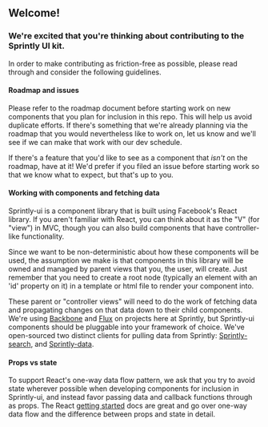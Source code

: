 ## Welcome!

### We're excited that you're thinking about contributing to the Sprintly UI kit.
In order to make contributing as friction-free as possible, please read through and consider the following guidelines.

#### Roadmap and issues
Please refer to the roadmap document before starting work on new components that you plan for inclusion in this repo. This will help us avoid duplicate efforts. If there's something that we're already planning via the roadmap that you would nevertheless like to work on, let us know and we'll see if we can make that work with our dev schedule.

If there's a feature that you'd like to see as a component that _isn't_ on the roadmap, have at it! We'd prefer if you filed an issue before starting work so that we know what to expect, but that's up to you.

#### Working with components and fetching data
Sprintly-ui is a component library that is built using Facebook's React library. If you aren't familiar with React, you can think about it as the "V" (for "view") in MVC, though you can also build components that have controller-like functionality.

Since we want to be non-deterministic about how these components will be used, the assumption we make is that components in this library will be owned and managed by parent views that you, the user, will create. Just remember that you need to create a root node (typically an element with an 'id' property on it) in a template or html file to render your component into.

These parent or "controller views" will need to do the work of fetching data and propagating changes on that data down to their child components. We're using [Backbone](http://backbonejs.org/) and [Flux](https://facebook.github.io/flux/) on projects here at Sprintly, but Sprintly-ui components should be pluggable into your framework of choice. We've open-sourced two distinct clients for pulling data from Sprintly: [Sprintly-search](https://github.com/sprintly/sprintly-search), and [Sprintly-data](https://github.com/sprintly/sprintly-data).


#### Props vs state
To support React's one-way data flow pattern, we ask that you try to avoid state wherever possible when developing components for inclusion in Sprintly-ui, and instead favor passing data and callback functions through as props. The React [getting started](http://facebook.github.io/react/docs/thinking-in-react.html) docs are great and go over one-way data flow and the difference between props and state in detail.


